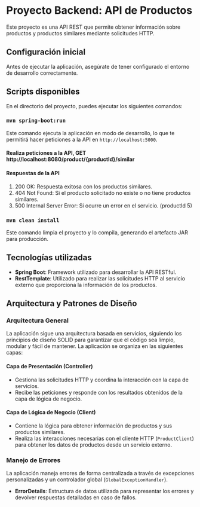 # Proyecto Backend: API de Productos

Este proyecto es una API REST que permite obtener información sobre productos y productos similares mediante solicitudes HTTP.

## Configuración inicial

Antes de ejecutar la aplicación, asegúrate de tener configurado el entorno de desarrollo correctamente.


## Scripts disponibles

En el directorio del proyecto, puedes ejecutar los siguientes comandos:

### `mvn spring-boot:run`

Este comando ejecuta la aplicación en modo de desarrollo, lo que te permitirá hacer peticiones a la API en `http://localhost:5000`.

#### Realiza peticiones a la API, GET http://localhost:8080/product/{productId}/similar

#### Respuestas de la API

1. 200 OK: Respuesta exitosa con los productos similares.
2. 404 Not Found: Si el producto solicitado no existe o no tiene productos similares.
3. 500 Internal Server Error: Si ocurre un error en el servicio. (productId 5)


### `mvn clean install`

Este comando limpia el proyecto y lo compila, generando el artefacto JAR para producción.


## Tecnologías utilizadas

- **Spring Boot**: Framework utilizado para desarrollar la API RESTful.
- **RestTemplate**: Utilizado para realizar las solicitudes HTTP al servicio externo que proporciona la información de los productos.

## Arquitectura y Patrones de Diseño

### Arquitectura General

La aplicación sigue una arquitectura basada en servicios, siguiendo los principios de diseño SOLID para garantizar que el código sea limpio, modular y fácil de mantener. La aplicación se organiza en las siguientes capas:

#### Capa de Presentación (Controller)
- Gestiona las solicitudes HTTP y coordina la interacción con la capa de servicios.
- Recibe las peticiones y responde con los resultados obtenidos de la capa de lógica de negocio.

#### Capa de Lógica de Negocio (Client)
- Contiene la lógica para obtener información de productos y sus productos similares.
- Realiza las interacciones necesarias con el cliente HTTP (`ProductClient`) para obtener los datos de productos desde un servicio externo.


### Manejo de Errores

La aplicación maneja errores de forma centralizada a través de excepciones personalizadas y un controlador global (`GlobalExceptionHandler`).

- **ErrorDetails**: Estructura de datos utilizada para representar los errores y devolver respuestas detalladas en caso de fallos.
